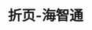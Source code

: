---
title: 折页-海智通
description: 
photos:
- https://qiujiangran.github.io//assets/images/article/Folding/折页.png
categories:
 - works
tags: 
 - Folding
---
